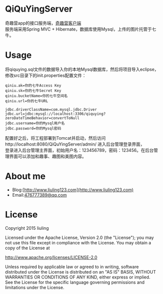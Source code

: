 # QiQuYingServer
奇趣营app的接口服务端，[奇趣营客户端](https://github.com/liuling07/QiQuYing)<br/>
服务端采用Spring MVC + Hibernate，数据库使用Mysql，上传的图片托管于七牛。

# Usage
将qiquying.sql文件的数据导入你的本地Mysql数据库，然后将项目导入eclipse，修改src目录下的init.properties配置文件：<br/>
```
qiniu.ak=你的七牛Access Key
qiniu.sk=你的七牛Secret Key
qiniu.bucketName=你的七牛空间名
qiniu.url=你的七牛URL

jdbc.driverClassName=com.mysql.jdbc.Driver
jdbc.url=jdbc:mysql://localhost:3306/qiquying?zeroDateTimeBehavior=convertToNull
jdbc.username=你的Mysql用户名
jdbc.password=你的Mysql密码
```

配置好之后，将工程部署到Tomcat并启动，然后访问http://localhost:8080/QiQuYingServer/admin/ 进入后台管理登录界面，<br/>
登录进入后台管理主界面，初始用户名：123456789，密码：123456。在后台管理界面可以添加和趣事、趣图和美图内容。

# About me
* Blog:[http://www.liuling123.com](http://www.liuling123.com)
* Email:[476777389@qq.com](mailto:476777389@qq.com)

# License
Copyright 2015 liuling

Licensed under the Apache License, Version 2.0 (the "License");
you may not use this file except in compliance with the License.
You may obtain a copy of the License at

   http://www.apache.org/licenses/LICENSE-2.0

Unless required by applicable law or agreed to in writing, software
distributed under the License is distributed on an "AS IS" BASIS,
WITHOUT WARRANTIES OR CONDITIONS OF ANY KIND, either express or implied.
See the License for the specific language governing permissions and
limitations under the License.
